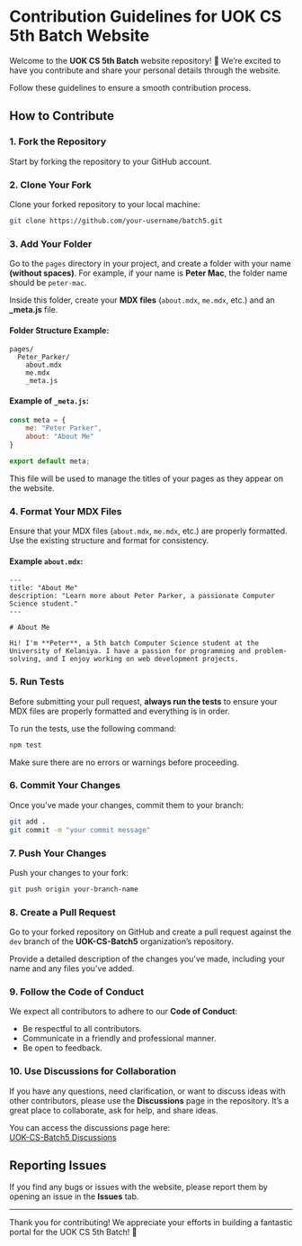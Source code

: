 
# Contribution Guidelines for UOK CS 5th Batch Website

Welcome to the **UOK CS 5th Batch** website repository! 🎉 We’re excited to have you contribute and share your personal details through the website.

Follow these guidelines to ensure a smooth contribution process.

## How to Contribute

### 1. Fork the Repository
Start by forking the repository to your GitHub account.

### 2. Clone Your Fork
Clone your forked repository to your local machine:

```bash
git clone https://github.com/your-username/batch5.git
```

### 3. Add Your Folder
Go to the `pages` directory in your project, and create a folder with your name **(without spaces)**. For example, if your name is **Peter Mac**, the folder name should be `peter-mac`.

Inside this folder, create your **MDX files** (`about.mdx`, `me.mdx`, etc.) and an **_meta.js** file.

#### Folder Structure Example:

```
pages/
  Peter_Parker/
    about.mdx
    me.mdx
    _meta.js
```

#### Example of `_meta.js`:

```js
const meta = {
    me: "Peter Parker",
    about: "About Me"
}

export default meta;
```

This file will be used to manage the titles of your pages as they appear on the website.

### 4. Format Your MDX Files

Ensure that your MDX files (`about.mdx`, `me.mdx`, etc.) are properly formatted. Use the existing structure and format for consistency.

#### Example `about.mdx`:

```mdx
---
title: "About Me"
description: "Learn more about Peter Parker, a passionate Computer Science student."
---

# About Me

Hi! I'm **Peter**, a 5th batch Computer Science student at the University of Kelaniya. I have a passion for programming and problem-solving, and I enjoy working on web development projects.
```

### 5. Run Tests

Before submitting your pull request, **always run the tests** to ensure your MDX files are properly formatted and everything is in order.

To run the tests, use the following command:

```bash
npm test
```

Make sure there are no errors or warnings before proceeding.

### 6. Commit Your Changes

Once you’ve made your changes, commit them to your branch:

```bash
git add .
git commit -m "your commit message"
```

### 7. Push Your Changes

Push your changes to your fork:

```bash
git push origin your-branch-name
```

### 8. Create a Pull Request

Go to your forked repository on GitHub and create a pull request against the `dev` branch of the **UOK-CS-Batch5** organization’s repository.

Provide a detailed description of the changes you've made, including your name and any files you've added.

### 9. Follow the Code of Conduct

We expect all contributors to adhere to our **Code of Conduct**:

- Be respectful to all contributors.
- Communicate in a friendly and professional manner.
- Be open to feedback.

### 10. Use Discussions for Collaboration

If you have any questions, need clarification, or want to discuss ideas with other contributors, please use the **Discussions** page in the repository. It’s a great place to collaborate, ask for help, and share ideas. 

You can access the discussions page here:  
[UOK-CS-Batch5 Discussions](https://github.com/UOK-CS-Batch5/batch5/discussions)


## Reporting Issues

If you find any bugs or issues with the website, please report them by opening an issue in the **Issues** tab.

---

Thank you for contributing! We appreciate your efforts in building a fantastic portal for the UOK CS 5th Batch! 🎉
